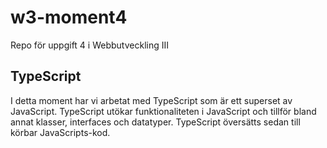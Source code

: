 # w3-moment4

Repo för uppgift 4 i Webbutveckling III

## TypeScript

I detta moment har vi arbetat med TypeScript som är ett superset av JavaScript. TypeScript utökar funktionaliteten i JavaScript och tillför bland annat klasser, interfaces och datatyper. TypeScript översätts sedan till körbar JavaScripts-kod.